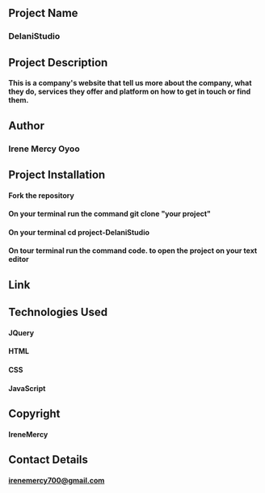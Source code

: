 ##  Project Name
### DelaniStudio

## Project Description
#### This is a company's website that tell us more about the company, what they do, services they offer and platform on how to get in touch or find them.

## Author
### Irene Mercy Oyoo

## Project Installation
#### Fork the repository
#### On your terminal run the command git clone "your project"
#### On your terminal  cd project-DelaniStudio
#### On tour terminal run the command code. to open the project on your text editor

## Link


## Technologies Used
#### JQuery
#### HTML
#### CSS
#### JavaScript

## Copyright
#### IreneMercy

## Contact Details
#### irenemercy700@gmail.com
